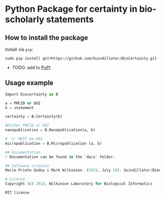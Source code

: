 # Python Package for certainty in bio-scholarly statements

## How to install the package
Install via `pip`:

```
sudo pip install git+https://github.com/Guindillator/BioCertainty.git
```

 - TODO: add to [PyPI](https://pypi.org/)

## Usage example
```python
Import biocertainty as B

a = PMCID or DOI
b = statement

certainty = B.Certainty(b)

#Either PMCID or DOI
nanopublication = B.Nanopublication(a, b)

# 'a' MUST be DOI
micropublication = B.Micropublication (a, b)

## Documentation
* Documentation can be found in the `docs` folder.

## Software citation
Mario Prieto Godoy & Mark Wilkinson. (2019, July 19). Guindillator/BioCertainty: First release of BioCertainty package (Version v1.0.2). Zenodo. http://doi.org/10.5281/zenodo.3343049

# License
Copyright (c) 2018, Wilkinson Laboratory for Biological Informatics

MIT license
